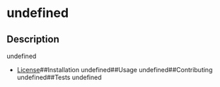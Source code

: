 # undefined

  ## Description

  undefined
   * [License](#license)##Installation undefined##Usage undefined##Contributing undefined##Tests undefined